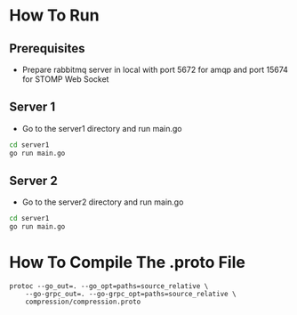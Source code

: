 # How To Run
## Prerequisites
- Prepare rabbitmq server in local with port 5672 for amqp and port 15674 for STOMP Web Socket
## Server 1
- Go to the server1 directory and run main.go
```bash
cd server1
go run main.go
```
## Server 2
- Go to the server2 directory and run main.go
```bash
cd server1
go run main.go
```

# How To Compile The .proto File
```shell
protoc --go_out=. --go_opt=paths=source_relative \
    --go-grpc_out=. --go-grpc_opt=paths=source_relative \
    compression/compression.proto
```
